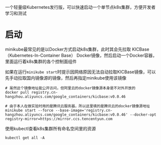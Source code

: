 一个轻量级Kubernetes发行版，可以快速启动一个单节点k8s集群，方便开发者学习和测试
# 启动
minikube最常见的是以Docker方式启动k8s集群，此时其会先拉取 KICBase（Kubernetes-In-Container Base） Docker镜像，然后启动一个Docker容器，里面运行着k8s集群的各个控制面组件

如果在运行`minikube start`时提示因网络原因无法自动拉取KICBase镜像，可以先手动拉取国内镜像源的镜像，然后再指定minikube使用该镜像
```shell
# 虽然这个镜像地址能公开访问，但阿里云的docker镜像源本身是不对外开放的
docker pull registry.cn-hangzhou.aliyuncs.com/google_containers/kicbase:v0.0.46

# 由于本人在做实验时用的是腾讯云服务器，所以这里填的是腾讯云的docker镜像源地址
minikube start --force --base-image='registry.cn-hangzhou.aliyuncs.com/google_containers/kicbase:v0.0.46' --docker-opt registry-mirror=https://mirror.ccs.tencentyun.com
```
使用kubectl查看k8s集群所有命名空间里的资源
```shell
kubectl get all -A
```
